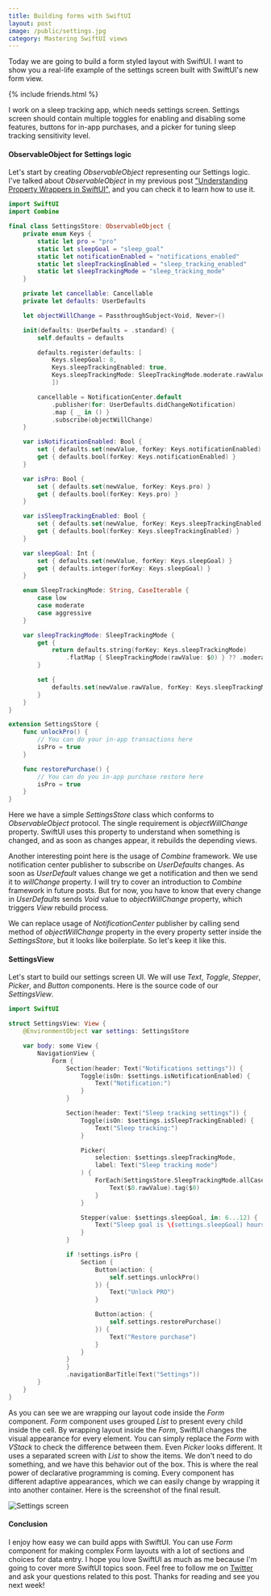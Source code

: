 ```yaml
---
title: Building forms with SwiftUI
layout: post
image: /public/settings.jpg
category: Mastering SwiftUI views
---
```


Today we are going to build a form styled layout with SwiftUI. I want to show you a real-life example of the settings screen built with SwiftUI's new form view.

{% include friends.html %}

I work on a sleep tracking app, which needs settings screen. Settings screen should contain multiple toggles for enabling and disabling some features, buttons for in-app purchases, and a picker for tuning sleep tracking sensitivity level. 

#### ObservableObject for Settings logic
Let's start by creating *ObservableObject* representing our Settings logic. I've talked about *ObservableObject* in my previous post ["Understanding Property Wrappers in SwiftUI"](/2019/06/12/understanding-property-wrappers-in-swiftui/), and you can check it to learn how to use it.

```swift
import SwiftUI
import Combine

final class SettingsStore: ObservableObject {
    private enum Keys {
        static let pro = "pro"
        static let sleepGoal = "sleep_goal"
        static let notificationEnabled = "notifications_enabled"
        static let sleepTrackingEnabled = "sleep_tracking_enabled"
        static let sleepTrackingMode = "sleep_tracking_mode"
    }

    private let cancellable: Cancellable
    private let defaults: UserDefaults

    let objectWillChange = PassthroughSubject<Void, Never>()

    init(defaults: UserDefaults = .standard) {
        self.defaults = defaults

        defaults.register(defaults: [
            Keys.sleepGoal: 8,
            Keys.sleepTrackingEnabled: true,
            Keys.sleepTrackingMode: SleepTrackingMode.moderate.rawValue
            ])

        cancellable = NotificationCenter.default
            .publisher(for: UserDefaults.didChangeNotification)
            .map { _ in () }
            .subscribe(objectWillChange)
    }

    var isNotificationEnabled: Bool {
        set { defaults.set(newValue, forKey: Keys.notificationEnabled) }
        get { defaults.bool(forKey: Keys.notificationEnabled) }
    }

    var isPro: Bool {
        set { defaults.set(newValue, forKey: Keys.pro) }
        get { defaults.bool(forKey: Keys.pro) }
    }

    var isSleepTrackingEnabled: Bool {
        set { defaults.set(newValue, forKey: Keys.sleepTrackingEnabled) }
        get { defaults.bool(forKey: Keys.sleepTrackingEnabled) }
    }

    var sleepGoal: Int {
        set { defaults.set(newValue, forKey: Keys.sleepGoal) }
        get { defaults.integer(forKey: Keys.sleepGoal) }
    }

    enum SleepTrackingMode: String, CaseIterable {
        case low
        case moderate
        case aggressive
    }

    var sleepTrackingMode: SleepTrackingMode {
        get {
            return defaults.string(forKey: Keys.sleepTrackingMode)
                .flatMap { SleepTrackingMode(rawValue: $0) } ?? .moderate
        }

        set {
            defaults.set(newValue.rawValue, forKey: Keys.sleepTrackingMode)
        }
    }
}

extension SettingsStore {
    func unlockPro() {
        // You can do your in-app transactions here
        isPro = true
    }

    func restorePurchase() {
        // You can do you in-app purchase restore here
        isPro = true
    }
}
```

Here we have a simple *SettingsStore* class which conforms to *ObservableObject* protocol. The single requirement is *objectWillChange* property. SwiftUI uses this property to understand when something is changed, and as soon as changes appear, it rebuilds the depending views.

Another interesting point here is the usage of *Combine* framework. We use notification center publisher to subscribe on *UserDefaults* changes. As soon as *UserDefault* values change we get a notification and then we send it to *willChange* property. I will try to cover an introduction to *Combine* framework in future posts. But for now, you have to know that every change in *UserDefaults* sends *Void* value to *objectWillChange* property, which triggers *View* rebuild process.

We can replace usage of *NotificationCenter* publisher by calling send method of *objectWillChange* property in the every property setter inside the *SettingsStore*, but it looks like boilerplate. So let's keep it like this.

#### SettingsView
Let's start to build our settings screen UI. We will use *Text*, *Toggle*, *Stepper*, *Picker*, and *Button* components. Here is the source code of our *SettingsView*.

```swift
import SwiftUI

struct SettingsView: View {
    @EnvironmentObject var settings: SettingsStore

    var body: some View {
        NavigationView {
            Form {
                Section(header: Text("Notifications settings")) {
                    Toggle(isOn: $settings.isNotificationEnabled) {
                        Text("Notification:")
                    }
                }

                Section(header: Text("Sleep tracking settings")) {
                    Toggle(isOn: $settings.isSleepTrackingEnabled) {
                        Text("Sleep tracking:")
                    }

                    Picker(
                        selection: $settings.sleepTrackingMode,
                        label: Text("Sleep tracking mode")
                    ) {
                        ForEach(SettingsStore.SleepTrackingMode.allCases, id: \.self) {
                            Text($0.rawValue).tag($0)
                        }
                    }

                    Stepper(value: $settings.sleepGoal, in: 6...12) {
                        Text("Sleep goal is \(settings.sleepGoal) hours")
                    }
                }

                if !settings.isPro {
                    Section {
                        Button(action: {
                            self.settings.unlockPro()
                        }) {
                            Text("Unlock PRO")
                        }

                        Button(action: {
                            self.settings.restorePurchase()
                        }) {
                            Text("Restore purchase")
                        }
                    }
                }
                }
                .navigationBarTitle(Text("Settings"))
        }
    }
}
```

As you can see we are wrapping our layout code inside the *Form* component. *Form* component uses grouped *List* to present every child inside the cell. By wrapping layout inside the *Form*, SwiftUI changes the visual appearance for every element. You can simply replace the *Form* with *VStack* to check the difference between them. Even *Picker* looks different. It uses a separated screen with *List* to show the items. We don't need to do something, and we have this behavior out of the box. This is where the real power of declarative programming is coming. Every component has different adaptive appearances, which we can easily change by wrapping it into another container. Here is the screenshot of the final result.

![Settings screen](/public/settings.jpg)

#### Conclusion

I enjoy how easy we can build apps with SwiftUI. You can use *Form* component for making complex Form layouts with a lot of sections and choices for data entry. I hope you love SwiftUI as much as me because I'm going to cover more SwiftUI topics soon. Feel free to follow me on [Twitter](https://twitter.com/mecid) and ask your questions related to this post. Thanks for reading and see you next week!  